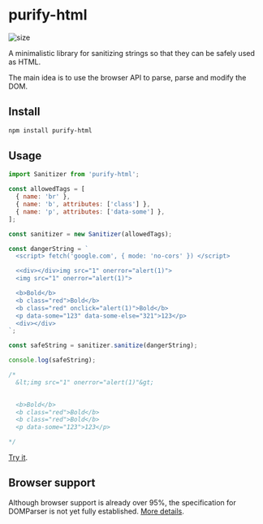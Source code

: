 # purify-html

![size](https://img.shields.io/github/languages/code-size/Aleksandr-JS-Developer/purify-html?style=flat-square)

A minimalistic library for sanitizing strings so that they can be safely used as HTML.

The main idea is to use the browser API to parse, parse and modify the DOM.

## Install

```bash
npm install purify-html
```

## Usage

```javascript
import Sanitizer from 'purify-html';

const allowedTags = [
  { name: 'br' },
  { name: 'b', attributes: ['class'] },
  { name: 'p', attributes: ['data-some'] },
];

const sanitizer = new Sanitizer(allowedTags);

const dangerString = `
  <script> fetch('google.com', { mode: 'no-cors' }) </script>

  <<div></div>img src="1" onerror="alert(1)">
  <img src="1" onerror="alert(1)">

  <b>Bold</b>
  <b class="red">Bold</b>
  <b class="red" onclick="alert(1)">Bold</b>
  <p data-some="123" data-some-else="321">123</p>
  <div></div>
`;

const safeString = sanitizer.sanitize(dangerString);

console.log(safeString);

/*
  &lt;img src="1" onerror="alert(1)"&gt;
  

  <b>Bold</b>
  <b class="red">Bold</b>
  <b class="red">Bold</b>
  <p data-some="123">123</p>

*/
```

[Try it](https://codesandbox.io/s/lucid-mclean-6ere1w?file=/src/exampleFromReadme.js).

## Browser support

Although browser support is already over 95%, the specification for DOMParser is not yet fully established. [More details](https://caniuse.com/mdn-api_domparser_parsefromstring_html).
